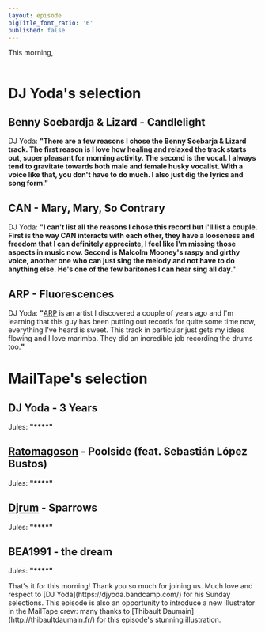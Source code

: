 ```yaml
---
layout: episode
bigTitle_font_ratio: '6'
published: false
---
```

<p id="introduction"> This morning, 
<br><br>

</p>


# DJ Yoda's selection


## Benny Soebardja & Lizard - Candlelight
DJ Yoda: **"**There are a few reasons I chose the Benny Soebarja & Lizard track. The first reason is I love how healing and relaxed the track starts out, super pleasant for morning activity. The second is the vocal. I always tend to gravitate towards both male and female husky vocalist. With a voice like that, you don't have to do much. I also just dig the lyrics and song form.**"**

## CAN - Mary, Mary, So Contrary
DJ Yoda: **"**I can't list all the reasons I chose this record but i'll list a couple. First is the way CAN interacts with each other, they have a looseness and freedom that  I can definitely appreciate, I feel like I'm missing those aspects in music now. Second is Malcolm Mooney's raspy and girthy voice, another one who can just sing the melody and not have to do anything else. He's one of the few baritones I can hear sing all day.**"**

## ARP - Fluorescences
DJ Yoda: **"**[ARP](https://arpetc.bandcamp.com/) is an artist I discovered a couple of years ago and I'm learning that this guy has been putting out records for quite some time now, everything I've heard is sweet. This track in particular just gets my ideas flowing and I love marimba. They did an incredible job recording the drums too.**"**


# MailTape's selection

## DJ Yoda - 3 Years
Jules: **"****"**

## [Ratomagoson](https://www.facebook.com/ratomagoson/) - Poolside (feat. Sebastián López Bustos)
Jules: **"****"**

## [Djrum](https://djrum.bandcamp.com/) - Sparrows
Jules: **"****"**

## BEA1991 - the dream
Jules: **"****"**


<p id="outroduction">That's it for this morning! Thank you so much for joining us. Much love and respect to [DJ Yoda](https://djyoda.bandcamp.com/) for his Sunday selections. This episode is also an opportunity to introduce a new illustrator in the MailTape crew: many thanks to [Thibault Daumain](http://thibaultdaumain.fr/) for this episode's stunning illustration. </p>
